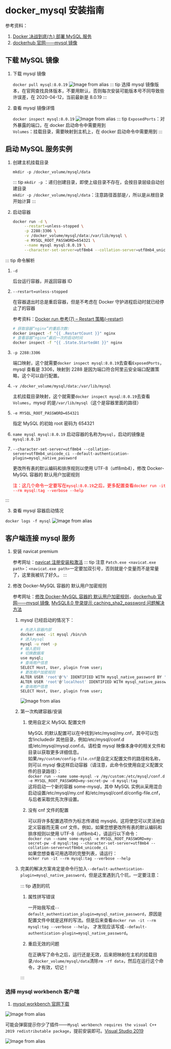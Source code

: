 # docker_mysql 安装指南

参考资料：

1. [Docker 决战到底(九) 部署 MySQL 服务](https://www.jianshu.com/p/d8bbfd6f151b)
2. [dockerhub 官网——mysql 镜像](https://hub.docker.com/_/mysql)

## 下载 MySQL 镜像

1. 下载 mysql 镜像

   `docker pull mysql:8.0.19`
   ![Image from alias](./img/docker_mysql/docker_mysql_1.png)
   ::: tip
   选择 mysql 镜像版本，在官网查找具体版本，不要用默认，否则每次安装可能版本号不同导致些许误差，在 2020-04-12，当前最新是 8.0.19
   :::

2. 查看 mysql 镜像详情

   `docker inspect mysql:8.0.19`
   ![Image from alias](./img/docker_mysql/docker_mysql_2.png)
   ::: tip
   `ExposedPorts`：对外暴露的端口，在 docker 启动命令中需要用到<br>
   `Volumes`：挂载目录，需要映射到主机上，在 docker 启动命令中需要用到
   :::

## 启动 MySQL 服务实例

1.  创建主机挂载目录

    `mkdir -p /docker_volume/mysql/data`<br>

    ::: tip
    `mkdir -p` ：递归创建目录，即使上级目录不存在，会按目录层级自动创建目录<br>
    `mkdir -p /docker_volume/mysql/data`：注意路径首部是`/`，所以是从根目录开始计算
    :::

2.  启动容器

    ```bash
    docker run -d \
         --restart=unless-stopped \
         -p 2288:3306 \
         -v /docker_volume/mysql/data:/var/lib/mysql \
         -e MYSQL_ROOT_PASSWORD=654321 \
         --name mysql mysql:8.0.19 \
         --character-set-server=utf8mb4 --collation-server=utf8mb4_unicode_ci --default-authentication-plugin=mysql_native_password
    ```

::: tip 命令解析

1.  `-d`

    后台运行容器，并返回容器 ID

2.  `--restart=unless-stopped`

    在容器退出时总是重启容器，但是不考虑在 Docker 守护进程启动时就已经停止了的容器

    参考资料：[Docker run 参考(7) – Restart 策略(–restart)](https://www.centos.bz/2017/01/docker-run-restart-policy/)<br>

    ```bash
    # 获取容器“nginx”的重启次数:
    docker inspect -f "{{ .RestartCount }}" nginx
    # 查看容器“nginx”最后一次的启动时间
    docker inspect -f "{{ .State.StartedAt }}" nginx
    ```

3.  `-p 2288:3306`

    端口映射，这个就需要`docker inspect mysql:8.0.19`去查看`ExposedPorts`，mysql 查看是 3306，映射到 2288 是因为端口符合阿里云安全端口配置策略，这个可以自行配置。

4.  `-v /docker_volume/mysql/data:/var/lib/mysql`

    主机挂载目录映射，这个就需要`docker inspect mysql:8.0.19`去查看`Volumes`，mysql 的是`/var/lib/mysql`（这个是容器里面的路径）

5.  `-e MYSQL_ROOT_PASSWORD=654321`

    指定 MySQL 的初始 root 密码为 654321

6.  `name mysql mysql:8.0.19`
    启动容器的名称为`mysql`，启动的镜像是`mysql:8.0.19`

7.  `--character-set-server=utf8mb4 --collation-server=utf8mb4_unicode_ci --default-authentication-plugin=mysql_native_password`

    更改所有表的默认编码和排序规则以使用 UTF-8（utf8mb4），修改 Docker-MySQL 容器的 默认用户加密规则

    <span style="color: red;">注：这几个命令一定要写在`mysql:8.0.19`之后，更多配置查看`docker run -it --rm mysql:tag --verbose --help`</span>

:::

3.  查看 mysql 容器启动情况

`docker logs -f mysql`
![Image from alias](./img/docker_mysql/docker_mysql_3.png)

## 客户端连接 mysql 服务

1.  安装 navicat premium

    参考网址：[navicat 注册安装和激活](https://blog.csdn.net/jikefzz1095377498/article/details/79578796)
    ::: tip 注意
    `Patch.exe <navicat.exe path>`：`<navicat.exe path>`一定要加双引号，否则就是个变量而不是常量了，这里我被坑了好久。
    :::

2.  修改 Docker-MySQL 容器的 默认用户加密规则

    参考网址：[修改 Docker-MySQL 容器的 默认用户加密规则](https://www.cnblogs.com/atuotuo/p/9402132.html)，[dockerhub 官网——mysql 镜像](https://hub.docker.com/_/mysql),
    [MySQL8.0 登录提示 caching_sha2_password 问题解决方法](https://blog.csdn.net/maoxinwen1/article/details/88629313)

    1. mysql 已经启动的情况下：

       ```bash
       # 先进入容器内部
       docker exec -it mysql /bin/sh
       # 进入mysql
       mysql -u root -p
       # 输入密码
       # 切换数据库
       use mysql;
       # 查询用户信息
       SELECT Host, User, plugin from user;
       # 更改用户加密规则
       ALTER USER 'root'@'%' IDENTIFIED WITH mysql_native_password BY '123456';
       ALTER USER 'root'@'localhost' IDENTIFIED WITH mysql_native_password BY '123456';
       # 查询用户信息
       SELECT Host, User, plugin from user;
       ```

       ![Image from alias](./img/docker_mysql/docker_mysql_4.png)

    2. 第一次构建容器/安装

       1. 使用自定义 MySQL 配置文件

          MySQL 的默认配置可以在中找到/etc/mysql/my.cnf，其中可以包含!includedir 其他目录，例如/etc/mysql/conf.d 或/etc/mysql/mysql.conf.d。请检查 mysql 映像本身中的相关文件和目录以获取更多详细信息。<br>
          如果`/my/custom/config-file.cnf`是自定义配置文件的路径和名称，则可以 mysql 像这样启动容器（请注意，此命令仅使用自定义配置文件的目录路径）：<br>
          `docker run --name some-mysql -v /my/custom:/etc/mysql/conf.d -e MYSQL_ROOT_PASSWORD=my-secret-pw -d mysql:tag`<br>
          这将启动一个新的容器 some-mysql，其中 MySQL 实例从采用混合启动设置/etc/mysql/my.cnf 和/etc/mysql/conf.d/config-file.cnf，与后者采取优先次序设置。

       2. 没有 cnf 文件的配置

          可以将许多配置选项作为标志传递给 mysqld。这将使您可以灵活地自定义容器而无需 cnf 文件。例如，如果您想更改所有表的默认编码和排序规则以使用 UTF-8（utf8mb4），请运行以下命令：<br>
          `docker run --name some-mysql -e MYSQL_ROOT_PASSWORD=my-secret-pw -d mysql:tag --character-set-server=utf8mb4 --collation-server=utf8mb4_unicode_ci`<br>
          如果您想查看可用选项的完整列表，请运行：<br>
          `ocker run -it --rm mysql:tag --verbose --help`

    3. 完美的解决方案肯定是命令行加入`--default-authentication-plugin=mysql_native_password`，但是这里遇到几个坑，一定要注意：

       ::: tip 遇到的坑

       1. 属性拼写错误

          一开始我写成`--default_authentication_plugin=mysql_native_password`，原因是配置文件中就是这样的写法。但是后来查看`docker run -it --rm mysql:tag --verbose --help`，
          才发现应该写成`--default-authentication-plugin=mysql_native_password`。

       2. 重启无效的问题

          在正确写了命令之后，运行还是无效，后来把映射在主机的挂载目录`/docker_volume/mysql/data`清除`rm -rf data`，然后在运行这个命令，才有效，切记！

       :::

### 选择 mysql workbench 客户端

1. [mysql workbench 官网下载](https://dev.mysql.com/downloads/workbench/)

![Image from alias](./img/docker_mysql/docker_mysql_5.png)

可能会弹窗提示你少了插件——`Mysql workbench requires the visual C++ 2019 redistributable package`，提前安装即可。[Visual Studio 2019](https://support.microsoft.com/en-us/help/2977003/the-latest-supported-visual-c-downloads)

![Image from alias](./img/docker_mysql/docker_mysql_6.png)
